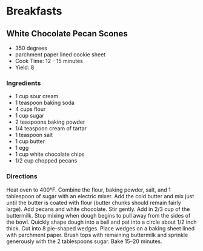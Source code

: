 # Breakfasts

## White Chocolate Pecan Scones

* 350 degrees
* parchment paper lined cookie sheet
* Cook Time: 12 - 15 minutes
* Yield: 8

### Ingredients

* 1 cup sour cream
* 1 teaspoon  baking soda
* 4 cups  flour
* 1 cup sugar
* 2 teaspoons  baking powder
* 1/4 teaspoon cream of tartar
* 1 teaspoon  salt
* 1 cup  butter
* 1  egg
* 1 cup  white chocolate chips
* 1/2 cup chopped pecans

### Directions

Heat oven to 400°F. Combine the flour, baking powder, salt, and 1 tablespoon of sugar with an electric mixer. Add the cold butter and mix just until the butter is coated with flour (butter chunks should remain fairly large). Add pecans  and white chocolate. Stir gently. Add in 2/3 cup of the buttermilk. Stop mixing when dough begins to pull away from the sides of the bowl. Quickly shape dough into a ball and pat into a circle about 1/2 inch thick. Cut into 8 pie-shaped wedges. Place wedges on a baking sheet lined with parchment paper. Brush tops with remaining buttermilk and sprinkle generously with the 2 tablespoons sugar. Bake 15–20 minutes.
